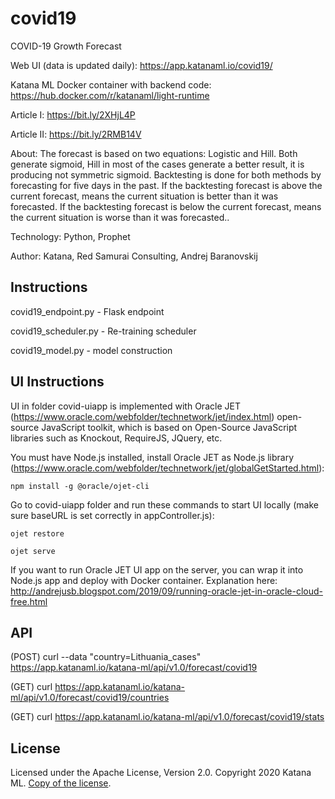 # covid19
COVID-19 Growth Forecast

Web UI (data is updated daily): https://app.katanaml.io/covid19/

Katana ML Docker container with backend code: https://hub.docker.com/r/katanaml/light-runtime

Article I: https://bit.ly/2XHjL4P

Article II: https://bit.ly/2RMB14V

About: The forecast is based on two equations: Logistic and Hill. Both generate sigmoid, Hill in most of the cases generate a better result, it is producing not symmetric sigmoid. Backtesting is done for both methods by forecasting for five days in the past. If the backtesting forecast is above the current forecast, means the current situation is better than it was forecasted. If the backtesting forecast is below the current forecast, means the current situation is worse than it was forecasted..

Technology: Python, Prophet

Author: Katana, Red Samurai Consulting, Andrej Baranovskij

## Instructions

covid19_endpoint.py - Flask endpoint

covid19_scheduler.py - Re-training scheduler

covid19_model.py - model construction

## UI Instructions

UI in folder covid-uiapp is implemented with Oracle JET (https://www.oracle.com/webfolder/technetwork/jet/index.html) open-source JavaScript toolkit, which is based on Open-Source JavaScript libraries such as Knockout, RequireJS, JQuery, etc.

You must have Node.js installed, install Oracle JET as Node.js library (https://www.oracle.com/webfolder/technetwork/jet/globalGetStarted.html):

```
npm install -g @oracle/ojet-cli
```
Go to covid-uiapp folder and run these commands to start UI locally (make sure baseURL is set correctly in appController.js):

```
ojet restore
```
```
ojet serve
```
If you want to run Oracle JET UI app on the server, you can wrap it into Node.js app and deploy with Docker container. Explanation here: http://andrejusb.blogspot.com/2019/09/running-oracle-jet-in-oracle-cloud-free.html

## API

(POST) curl --data "country=Lithuania_cases" https://app.katanaml.io/katana-ml/api/v1.0/forecast/covid19

(GET) curl https://app.katanaml.io/katana-ml/api/v1.0/forecast/covid19/countries

(GET) curl https://app.katanaml.io/katana-ml/api/v1.0/forecast/covid19/stats

## License

Licensed under the Apache License, Version 2.0. Copyright 2020 Katana ML. [Copy of the license](https://github.com/katanaml/covid19/blob/master/LICENSE).
